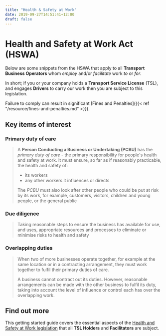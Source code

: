 ```yaml
---
title: "Health & Safety at Work"
date: 2019-09-27T14:51:41+12:00
draft: false
---
```

# Health and Safety at Work Act (HSWA)

Below are some snippets from the HSWA that apply to all **Transport
Business Operators** whom _employ_ and/or _facilitate_ work _to_ or
_for_.

In short; if you or your company holds a **Transport Service License**
(TSL), and engages **Drivers** to carry our work then you are subject to
this legislation.

Failure to comply can result in significant
[Fines and Penalties]({{< ref "/resource/fines-and-penalties.md" >}}).

## Key items of interest


### Primary duty of care

> A **Person Conducting a Business or Undertaking (PCBU)** has the
> _primary duty of care_ - the primary responsibility for people's
> health and safety at work. It must ensure, so far as if reasonably
> practicable, the health and safety of:
>
> - its workers
> - any other workers it influences or directs
>
> The _PCBU_ must also look after other people who could be put at risk
> by its work, for example, customers, visitors, children and young
> people, or the general public


### Due diligence

> Taking reasonable steps to ensure the business has available for use,
> and uses, appropriate resources and processes to eliminate or minimise
> risks to health and safety

### Overlapping duties

> When two of more businesses operate together, for example at the same location or in a contracting arrangement, they must work together to fulfil their primary duties of care.
>
> A business cannot contract out its duties. However, reasonable arrangements can be made with the other business to fulfil its duty, taking into account the level of influence or control each has over the overlapping work.


## Find out more

This getting started guide covers the essential aspects of the
[Health and Safety at Work legislation](https://worksafe.govt.nz/managing-health-and-safety/getting-started/health-and-safety-at-work-quick-reference-guide/)
that all **TSL Holders** and **Facilitators** are subject.
